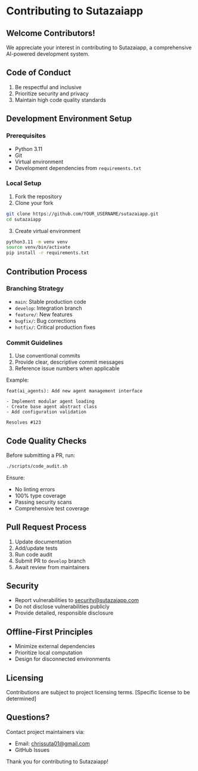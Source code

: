 # Contributing to Sutazaiapp

## Welcome Contributors!

We appreciate your interest in contributing to Sutazaiapp, a comprehensive AI-powered development system.

## Code of Conduct

1. Be respectful and inclusive
2. Prioritize security and privacy
3. Maintain high code quality standards

## Development Environment Setup

### Prerequisites

- Python 3.11
- Git
- Virtual environment
- Development dependencies from `requirements.txt`

### Local Setup

1. Fork the repository
2. Clone your fork
```bash
git clone https://github.com/YOUR_USERNAME/sutazaiapp.git
cd sutazaiapp
```

3. Create virtual environment
```bash
python3.11 -m venv venv
source venv/bin/activate
pip install -r requirements.txt
```

## Contribution Process

### Branching Strategy

- `main`: Stable production code
- `develop`: Integration branch
- `feature/`: New features
- `bugfix/`: Bug corrections
- `hotfix/`: Critical production fixes

### Commit Guidelines

1. Use conventional commits
2. Provide clear, descriptive commit messages
3. Reference issue numbers when applicable

Example:
```
feat(ai_agents): Add new agent management interface

- Implement modular agent loading
- Create base agent abstract class
- Add configuration validation

Resolves #123
```

## Code Quality Checks

Before submitting a PR, run:
```bash
./scripts/code_audit.sh
```

Ensure:
- No linting errors
- 100% type coverage
- Passing security scans
- Comprehensive test coverage

## Pull Request Process

1. Update documentation
2. Add/update tests
3. Run code audit
4. Submit PR to `develop` branch
5. Await review from maintainers

## Security

- Report vulnerabilities to security@sutazaiapp.com
- Do not disclose vulnerabilities publicly
- Provide detailed, responsible disclosure

## Offline-First Principles

- Minimize external dependencies
- Prioritize local computation
- Design for disconnected environments

## Licensing

Contributions are subject to project licensing terms.
[Specific license to be determined]

## Questions?

Contact project maintainers via:
- Email: chrissuta01@gmail.com
- GitHub Issues

Thank you for contributing to Sutazaiapp! 